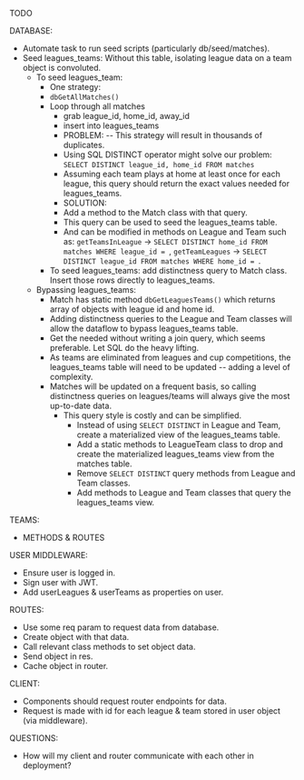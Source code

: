 TODO

DATABASE:

- Automate task to run seed scripts (particularly db/seed/matches).
- Seed leagues_teams: Without this table, isolating league data on a team object is convoluted.
  - To seed leagues_team:
    - One strategy:
    - `dbGetAllMatches()`
    - Loop through all matches
      - grab league_id, home_id, away_id
      - insert into leagues_teams
      * PROBLEM: -- This strategy will result in thousands of duplicates.
      - Using SQL DISTINCT operator might solve our problem:
        `SELECT DISTINCT league_id, home_id FROM matches`
      - Assuming each team plays at home at least once for each league, this query should return the exact values needed for leagues_teams.
      * SOLUTION:
      - Add a method to the Match class with that query.
      - This query can be used to seed the leagues_teams table.
      - And can be modified in methods on League and Team such as:
        `getTeamsInLeague` -> `SELECT DISTINCT home_id FROM matches WHERE league_id = `,
        `getTeamLeagues` -> `SELECT DISTINCT league_id FROM matches WHERE home_id = `.
    - To seed leagues_teams: add distinctness query to Match class. Insert those rows directly to leagues_teams.
  - Bypassing leagues_teams:
    - Match has static method `dbGetLeaguesTeams()` which returns array of objects with league id and home id.
    - Adding distinctness queries to the League and Team classes will allow the dataflow to bypass leagues_teams table.
    - Get the needed without writing a join query, which seems preferable. Let SQL do the heavy lifting.
    - As teams are eliminated from leagues and cup competitions, the leagues_teams table will need to be updated -- adding a level of complexity.
    - Matches will be updated on a frequent basis, so calling distinctness queries on leagues/teams will always give the most up-to-date data.
		- This query style is costly and can be simplified.
			- Instead of using `SELECT DISTINCT` in League and Team, create a materialized view of the leagues_teams table. 
			- Add a static methods to LeagueTeam class to drop and create the materialized leagues_teams view from the matches table.
			- Remove `SELECT DISTINCT` query methods from League and Team classes.
			- Add methods to League and Team classes that query the leagues_teams view.


TEAMS:

- METHODS & ROUTES

USER MIDDLEWARE:

- Ensure user is logged in.
- Sign user with JWT.
- Add userLeagues & userTeams as properties on user.

ROUTES:

- Use some req param to request data from database.
- Create object with that data.
- Call relevant class methods to set object data.
- Send object in res.
- Cache object in router.

CLIENT:

- Components should request router endpoints for data.
- Request is made with id for each league & team stored in user object (via middleware).

QUESTIONS:

- How will my client and router communicate with each other in deployment?
